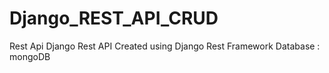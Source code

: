 # Django_REST_API_CRUD
Rest Api
Django Rest API Created using Django Rest Framework
Database : mongoDB
